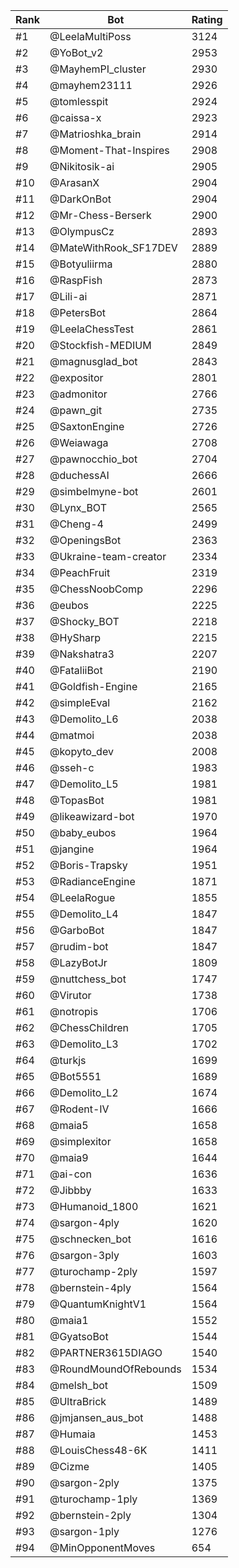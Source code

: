 Rank|Bot|Rating
---|---|---
#1|@LeelaMultiPoss|3124
#2|@YoBot_v2|2953
#3|@MayhemPI_cluster|2930
#4|@mayhem23111|2926
#5|@tomlesspit|2924
#6|@caissa-x|2923
#7|@Matrioshka_brain|2914
#8|@Moment-That-Inspires|2908
#9|@Nikitosik-ai|2905
#10|@ArasanX|2904
#11|@DarkOnBot|2904
#12|@Mr-Chess-Berserk|2900
#13|@OlympusCz|2893
#14|@MateWithRook_SF17DEV|2889
#15|@Botyuliirma|2880
#16|@RaspFish|2873
#17|@Lili-ai|2871
#18|@PetersBot|2864
#19|@LeelaChessTest|2861
#20|@Stockfish-MEDIUM|2849
#21|@magnusglad_bot|2843
#22|@expositor|2801
#23|@admonitor|2766
#24|@pawn_git|2735
#25|@SaxtonEngine|2726
#26|@Weiawaga|2708
#27|@pawnocchio_bot|2704
#28|@duchessAI|2666
#29|@simbelmyne-bot|2601
#30|@Lynx_BOT|2565
#31|@Cheng-4|2499
#32|@OpeningsBot|2363
#33|@Ukraine-team-creator|2334
#34|@PeachFruit|2319
#35|@ChessNoobComp|2296
#36|@eubos|2225
#37|@Shocky_BOT|2218
#38|@HySharp|2215
#39|@Nakshatra3|2207
#40|@FataliiBot|2190
#41|@Goldfish-Engine|2165
#42|@simpleEval|2162
#43|@Demolito_L6|2038
#44|@matmoi|2038
#45|@kopyto_dev|2008
#46|@sseh-c|1983
#47|@Demolito_L5|1981
#48|@TopasBot|1981
#49|@likeawizard-bot|1970
#50|@baby_eubos|1964
#51|@jangine|1964
#52|@Boris-Trapsky|1951
#53|@RadianceEngine|1871
#54|@LeelaRogue|1855
#55|@Demolito_L4|1847
#56|@GarboBot|1847
#57|@rudim-bot|1847
#58|@LazyBotJr|1809
#59|@nuttchess_bot|1747
#60|@Virutor|1738
#61|@notropis|1706
#62|@ChessChildren|1705
#63|@Demolito_L3|1702
#64|@turkjs|1699
#65|@Bot5551|1689
#66|@Demolito_L2|1674
#67|@Rodent-IV|1666
#68|@maia5|1658
#69|@simplexitor|1658
#70|@maia9|1644
#71|@ai-con|1636
#72|@Jibbby|1633
#73|@Humanoid_1800|1621
#74|@sargon-4ply|1620
#75|@schnecken_bot|1616
#76|@sargon-3ply|1603
#77|@turochamp-2ply|1597
#78|@bernstein-4ply|1564
#79|@QuantumKnightV1|1564
#80|@maia1|1552
#81|@GyatsoBot|1544
#82|@PARTNER3615DIAGO|1540
#83|@RoundMoundOfRebounds|1534
#84|@melsh_bot|1509
#85|@UltraBrick|1489
#86|@jmjansen_aus_bot|1488
#87|@Humaia|1453
#88|@LouisChess48-6K|1411
#89|@Cizme|1405
#90|@sargon-2ply|1375
#91|@turochamp-1ply|1369
#92|@bernstein-2ply|1304
#93|@sargon-1ply|1276
#94|@MinOpponentMoves|654

